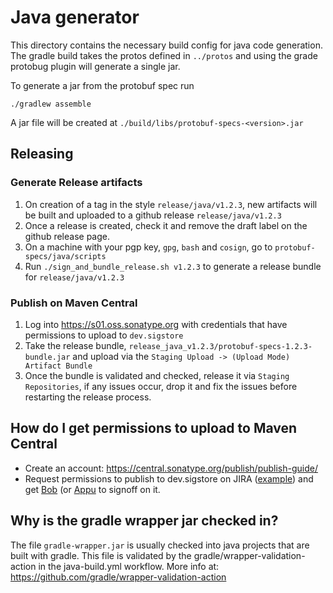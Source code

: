 # Java generator

This directory contains the necessary build config for java code generation. The gradle
build takes the protos defined in `../protos` and using the grade protobug plugin will
generate a single jar.

To generate a jar from the protobuf spec run
```
./gradlew assemble
```
A jar file will be created at `./build/libs/protobuf-specs-<version>.jar`

## Releasing

### Generate Release artifacts
1. On creation of a tag in the style `release/java/v1.2.3`, new artifacts will be built and
uploaded to a github release `release/java/v1.2.3`
1. Once a release is created, check it and remove the draft label on the github release page.
1. On a machine with your pgp key, `gpg`, `bash` and `cosign`, go to `protobuf-specs/java/scripts`
1. Run `./sign_and_bundle_release.sh v1.2.3` to generate a release bundle for `release/java/v1.2.3`

### Publish on Maven Central
1. Log into https://s01.oss.sonatype.org with credentials that have permissions to upload to `dev.sigstore`
1. Take the release bundle, `release_java_v1.2.3/protobuf-specs-1.2.3-bundle.jar` and upload via the `Staging Upload -> (Upload Mode) Artifact Bundle`
1. Once the bundle is validated and checked, release it via `Staging Repositories`, if any issues occur, drop it and fix the issues before restarting the release process.

## How do I get permissions to upload to Maven Central

- Create an account: https://central.sonatype.org/publish/publish-guide/
- Request permissions to publish to dev.sigstore on JIRA ([example](https://issues.sonatype.org/browse/OSSRH-83556)) and get [Bob](https://github.com/bobcallaway) (or [Appu](https://github.com/loosebazooka) to signoff on it.

## Why is the gradle wrapper jar checked in?

The file `gradle-wrapper.jar` is usually checked into java projects that are built with gradle.
This file is validated by the gradle/wrapper-validation-action in the java-build.yml workflow.
More info at: https://github.com/gradle/wrapper-validation-action
